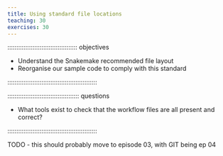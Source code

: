 ```yaml
---
title: Using standard file locations
teaching: 30
exercises: 30
---
```


::::::::::::::::::::::::::::::::::::::: objectives

- Understand the Snakemake recommended file layout
- Reorganise our sample code to comply with this standard

::::::::::::::::::::::::::::::::::::::::::::::::::

:::::::::::::::::::::::::::::::::::::::: questions

- What tools exist to check that the workflow files are all present and correct?

::::::::::::::::::::::::::::::::::::::::::::::::::

TODO - this should probably move to episode 03, with GIT being ep 04



